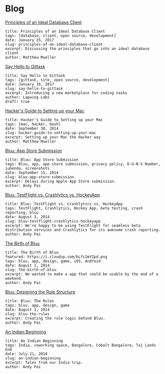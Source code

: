 # Blog

[Principles of an Ideal Database Client](principles-of-an-ideal-database-client.md)

```
title: Principles of an Ideal Database Client
tags: [database, client, open source, development]
date: January 25, 2017
slug: principles-of-an-ideal-database-client
excerpt: Discussing the principles that go into an ideal database client
author: Matthew Mueller
```

[Say Hello to Gittask](say-hello-to-gittask.md)

```
title: Say Hello to Gittask
tags: [gittask, site, open source, development]
date: January 16, 2017
slug: say-hello-to-gittask
excerpt: Introducing a new marketplace for coding tasks
author: Lapwing Labs
draft: true
```

[Hacker's Guide to Setting up your Mac](hacker-guide-to-setting-up-your-mac.md)

```
title: Hacker's Guide to Setting up your Mac
tags: [mac, hacker, bash]
date: September 30, 2014
slug: hacker-guide-to-setting-up-your-mac
excerpt: Setting up your Mac the Hacker way
author: Matthew Mueller
```

[Bluu: App Store Submission](bluu-app-store-submission.md)

```
title: Bluu: App Store Submission
tags: Bluu, app, app store submission, privacy policy, D-U-N-S Number, iubenda, screenshots
date: September 15, 2014
slug: bluu-app-store-submission
excerpt: Delays during Apple App Store submission.
author: Andy Pai
```

[Bluu: TestFlight vs. Crashlytics vs. HockeyApp](bluu-testflight-crashlytics-hockeyapp.md)

```
title: Bluu: TestFlight vs. Crashlytics vs. HockeyApp
tags: TestFlight, Crashlytics, Hockey App, beta testing, crash reporting, bluu
date: August 3, 2014
slug: bluu-testflight-crashlytics-hockeyapp
excerpt: We're happy to be using TestFlight for seamless beta distribution services and Crashlytics for its awesome crash reporting.
author: Andy Pai
```

[The Birth of Bluu](the-birth-of-bluu.md)

```
title: The Birth of Bluu
featured: https://i.cloudup.com/bLfc2mYZpd.png
tags: bluu, app, design, game, iOS, Android
date: August 1, 2014
slug: the-birth-of-bluu
excerpt: We wanted to make a app that could be usable by the end of a weekend.
author: Andy Pai
```

[Bluu: Designing the Rule Structure](bluu-designing-the-rule-structure.md)

```
title: Bluu: The Rules
tags: bluu, app, design, game
date: August 1, 2014
slug: bluu-the-rules
excerpt: Creating the rule logic behind Bluu.
author: Andy Pai
```

[An Indian Beginning](an-indian-beginning.md)

```
title: An Indian Beginning
tags: India, coworking space, Bangalore, Cobalt Bangalore, Taj Lands End
date: July 21, 2014
slug: an-indian-beginning
excerpt: Tales from our India trip.
author: Andy Pai
```
